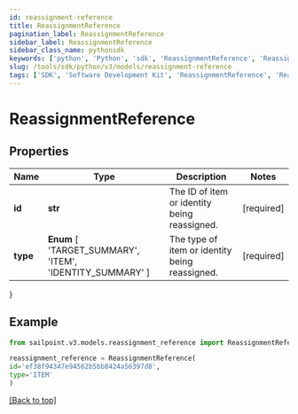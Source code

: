 ```yaml
---
id: reassignment-reference
title: ReassignmentReference
pagination_label: ReassignmentReference
sidebar_label: ReassignmentReference
sidebar_class_name: pythonsdk
keywords: ['python', 'Python', 'sdk', 'ReassignmentReference', 'ReassignmentReference'] 
slug: /tools/sdk/python/v3/models/reassignment-reference
tags: ['SDK', 'Software Development Kit', 'ReassignmentReference', 'ReassignmentReference']
---
```


# ReassignmentReference


## Properties

Name | Type | Description | Notes
------------ | ------------- | ------------- | -------------
**id** | **str** | The ID of item or identity being reassigned. | [required]
**type** |  **Enum** [  'TARGET_SUMMARY',    'ITEM',    'IDENTITY_SUMMARY' ] | The type of item or identity being reassigned. | [required]
}

## Example

```python
from sailpoint.v3.models.reassignment_reference import ReassignmentReference

reassignment_reference = ReassignmentReference(
id='ef38f94347e94562b5bb8424a56397d8',
type='ITEM'
)

```
[[Back to top]](#) 

